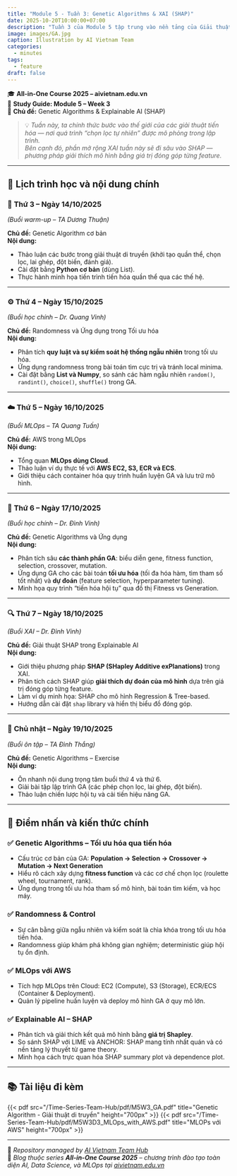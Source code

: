```yaml
---
title: "Module 5 - Tuần 3: Genetic Algorithms & XAI (SHAP)"
date: 2025-10-20T10:00:00+07:00
description: "Tuần 3 của Module 5 tập trung vào nền tảng của Giải thuật Di truyền (Genetic Algorithms), kết hợp MLOps AWS và giải thích mô hình qua SHAP trong XAI. Hướng dẫn cài đặt Python cơ bản, thảo luận randomness, và áp dụng GA trong bài toán tối ưu hóa & dự đoán thực tế."
image: images/GA.jpg
caption: Illustration by AI Vietnam Team
categories:
  - minutes
tags:
  - feature
draft: false
---
```


🎓 **All-in-One Course 2025 – aivietnam.edu.vn**  
📘 **Study Guide: Module 5 – Week 3**  
🧬 **Chủ đề:** Genetic Algorithms & Explainable AI (SHAP)

> 💡 *Tuần này, ta chính thức bước vào thế giới của các giải thuật tiến hóa — nơi quá trình “chọn lọc tự nhiên” được mô phỏng trong lập trình.  
> Bên cạnh đó, phần mở rộng XAI tuần này sẽ đi sâu vào SHAP — phương pháp giải thích mô hình bằng giá trị đóng góp từng feature.*

---

## 📅 **Lịch trình học và nội dung chính**

### 🧩 **Thứ 3 – Ngày 14/10/2025**
_(Buổi warm-up – TA Dương Thuận)_

**Chủ đề:** Genetic Algorithm cơ bản  
**Nội dung:**
- Thảo luận các bước trong giải thuật di truyền (khởi tạo quần thể, chọn lọc, lai ghép, đột biến, đánh giá).  
- Cài đặt bằng **Python cơ bản** (dùng List).  
- Thực hành minh họa tiến trình tiến hóa quần thể qua các thế hệ.

---

### ⚙️ **Thứ 4 – Ngày 15/10/2025**
_(Buổi học chính – Dr. Quang Vinh)_

**Chủ đề:** Randomness và Ứng dụng trong Tối ưu hóa  
**Nội dung:**
- Phân tích **quy luật và sự kiểm soát hệ thống ngẫu nhiên** trong tối ưu hóa.  
- Ứng dụng randomness trong bài toán tìm cực trị và tránh local minima.  
- Cài đặt bằng **List và Numpy**, so sánh các hàm ngẫu nhiên `random()`, `randint()`, `choice()`, `shuffle()` trong GA.

---

### ☁️ **Thứ 5 – Ngày 16/10/2025**
_(Buổi MLOps – TA Quang Tuấn)_

**Chủ đề:** AWS trong MLOps  
**Nội dung:**
- Tổng quan **MLOps dùng Cloud**.  
- Thảo luận ví dụ thực tế với **AWS EC2, S3, ECR và ECS**.  
- Giới thiệu cách container hóa quy trình huấn luyện GA và lưu trữ mô hình.

---

### 🧠 **Thứ 6 – Ngày 17/10/2025**
_(Buổi học chính – Dr. Đình Vinh)_

**Chủ đề:** Genetic Algorithms và Ứng dụng  
**Nội dung:**
- Phân tích sâu **các thành phần GA**: biểu diễn gene, fitness function, selection, crossover, mutation.  
- Ứng dụng GA cho các bài toán **tối ưu hóa** (tối đa hóa hàm, tìm tham số tốt nhất) và **dự đoán** (feature selection, hyperparameter tuning).  
- Minh họa quy trình “tiến hóa hội tụ” qua đồ thị Fitness vs Generation.

---

### 🔍 **Thứ 7 – Ngày 18/10/2025**
_(Buổi XAI – Dr. Đình Vinh)_

**Chủ đề:** Giải thuật SHAP trong Explainable AI  
**Nội dung:**
- Giới thiệu phương pháp **SHAP (SHapley Additive exPlanations)** trong XAI.  
- Phân tích cách SHAP giúp **giải thích dự đoán của mô hình** dựa trên giá trị đóng góp từng feature.  
- Làm ví dụ minh họa: SHAP cho mô hình Regression & Tree-based.  
- Hướng dẫn cài đặt `shap` library và hiển thị biểu đồ đóng góp.

---

### 🎯 **Chủ nhật – Ngày 19/10/2025**
_(Buổi ôn tập – TA Đình Thắng)_

**Chủ đề:** Genetic Algorithms – Exercise  
**Nội dung:**
- Ôn nhanh nội dung trọng tâm buổi thứ 4 và thứ 6.  
- Giải bài tập lập trình GA (các phép chọn lọc, lai ghép, đột biến).  
- Thảo luận chiến lược hội tụ và cải tiến hiệu năng GA.  

---

## 📌 **Điểm nhấn và kiến thức chính**

### ✅ **Genetic Algorithms – Tối ưu hóa qua tiến hóa**
- Cấu trúc cơ bản của GA:
  **Population → Selection → Crossover → Mutation → Next Generation**
- Hiểu rõ cách xây dựng **fitness function** và các cơ chế chọn lọc (roulette wheel, tournament, rank).  
- Ứng dụng trong tối ưu hóa tham số mô hình, bài toán tìm kiếm, và học máy.

### ✅ **Randomness & Control**
- Sự cân bằng giữa ngẫu nhiên và kiểm soát là chìa khóa trong tối ưu hóa tiến hóa.  
- Randomness giúp khám phá không gian nghiệm; deterministic giúp hội tụ ổn định.

### ✅ **MLOps với AWS**
- Tích hợp MLOps trên Cloud: EC2 (Compute), S3 (Storage), ECR/ECS (Container & Deployment).  
- Quản lý pipeline huấn luyện và deploy mô hình GA ở quy mô lớn.

### ✅ **Explainable AI – SHAP**
- Phân tích và giải thích kết quả mô hình bằng **giá trị Shapley**.  
- So sánh SHAP với LIME và ANCHOR: SHAP mang tính nhất quán và có nền tảng lý thuyết từ game theory.  
- Minh họa cách trực quan hóa SHAP summary plot và dependence plot.

---

## 📚 **Tài liệu đi kèm**

{{< pdf src="/Time-Series-Team-Hub/pdf/M5W3_GA.pdf" title="Genetic Algorithm - Giải thuật di truyền" height="700px" >}}
{{< pdf src="/Time-Series-Team-Hub/pdf/M5W3D3_MLOps_with_AWS.pdf" title="MLOPs với AWS" height="700px" >}}


---

🧠 _Repository managed by [AI Vietnam Team Hub](https://github.com/AI-Vietnam-Institution/All-in-One-Course)_  
📍 _Blog thuộc series **All-in-One Course 2025** – chương trình đào tạo toàn diện AI, Data Science, và MLOps tại [aivietnam.edu.vn](https://aivietnam.edu.vn)_

